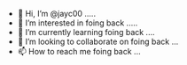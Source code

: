 - 👋 Hi, I’m @jayc00 .....
- 👀 I’m interested in foing back .....
- 🌱 I’m currently learning foing back ....
- 💞️ I’m looking to collaborate on foing back ...
- 📫 How to reach me foing back ...

<!---
jayc00/jayc00 is a ✨ special ✨ repository because its `README.md` (this file) appears on your GitHub profile.
You can click the Preview link to take a look at your changes.
--->

